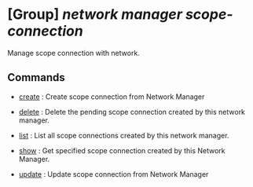 # [Group] _network manager scope-connection_

Manage scope connection with network.

## Commands

- [create](/Commands/network/manager/scope-connection/_create.md)
: Create scope connection from Network Manager

- [delete](/Commands/network/manager/scope-connection/_delete.md)
: Delete the pending scope connection created by this network manager.

- [list](/Commands/network/manager/scope-connection/_list.md)
: List all scope connections created by this network manager.

- [show](/Commands/network/manager/scope-connection/_show.md)
: Get specified scope connection created by this Network Manager.

- [update](/Commands/network/manager/scope-connection/_update.md)
: Update scope connection from Network Manager
